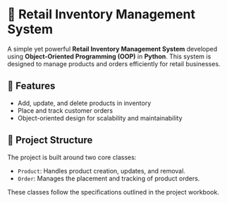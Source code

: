 # 🛒 Retail Inventory Management System

A simple yet powerful **Retail Inventory Management System** developed using **Object-Oriented Programming (OOP)** in **Python**. This system is designed to manage products and orders efficiently for retail businesses.

## 📌 Features

- Add, update, and delete products in inventory
- Place and track customer orders
- Object-oriented design for scalability and maintainability

## 🧱 Project Structure

The project is built around two core classes:

- `Product`: Handles product creation, updates, and removal.
- `Order`: Manages the placement and tracking of product orders.

These classes follow the specifications outlined in the project workbook.


